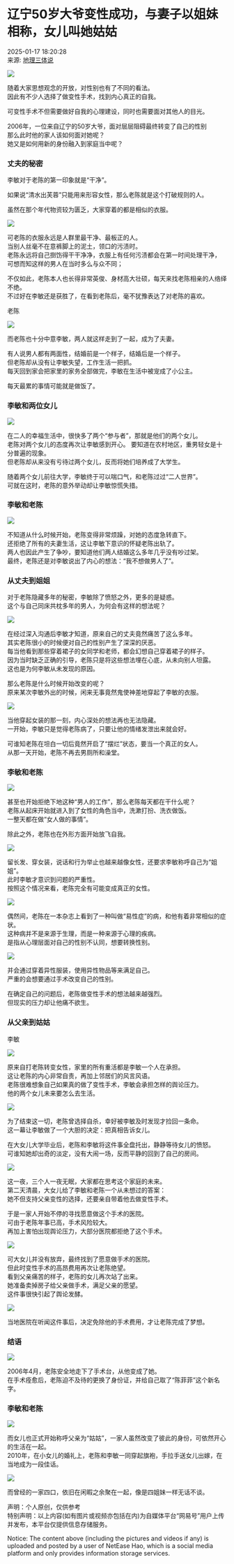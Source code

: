 # 辽宁50岁大爷变性成功，与妻子以姐妹相称，女儿叫她姑姑

2025-01-17 18:20:28  
来源: [地理三体说](https://www.163.com/dy/media/T1676972448858.html)

![](https://static.ws.126.net/163/f2e/dy_media/dy_media/static/images/ipLocation.f6d00eb.svg)

随着大家思想观念的开放，对性别也有了不同的看法。  
因此有不少人选择了做变性手术，找到内心真正的自我。  

可变性手术不但需要做好自我的心理建设，同时也需要面对其他人的目光。   

2006年，一位来自辽宁的50岁大爷，面对层层阻碍最终转变了自己的性别  
那么此时他的家人该如何面对她呢？  
她又是如何用新的身份融入到家庭当中呢？  

### 丈夫的秘密

李敏对于老陈的第一印象就是“干净”。  

如果说“清水出芙蓉”只能用来形容女性，那么老陈就是这个打破规则的人。  

虽然在那个年代物资较为匮乏，大家穿着的都是相似的衣服。  

![](https://nimg.ws.126.net/?url=http%3A%2F%2Fdingyue.ws.126.net%2F2025%2F0117%2F10ad13ecj00sq8a0u002ud000xc00y8m.jpg&thumbnail=660x2147483647&quality=80&type=jpg)

可老陈的衣服永远是人群里最干净、最板正的人。  
当别人丝毫不在意裤脚上的泥土，领口的污渍时。  
老陈永远将自己捯饬得干干净净，衣服上有任何污渍都会在第一时间处理干净，  
可想而知这样的男人在当时多么与众不同；  

不仅如此，老陈本人也长得非常英俊、身材高大壮硕，每天来找老陈相亲的人络绎不绝。  
不过好在李敏还是获胜了，在看到老陈后，毫不犹豫表达了对老陈的喜欢。  

老陈

![](https://nimg.ws.126.net/?url=http%3A%2F%2Fdingyue.ws.126.net%2F2025%2F0117%2F7a60e1cej00sq8a0u001md000zk00pgm.jpg&thumbnail=660x2147483647&quality=80&type=jpg)

而老陈也十分中意李敏，两人就这样走到了一起，成为了夫妻。  

有人说男人都有两面性，结婚前是一个样子，结婚后是一个样子。  
但老陈却从没有让李敏失望，工作生活一把抓。  
每天回到家会把家里的家务全部做完，李敏在生活中被宠成了小公主。  

每天最累的事情可能就是做饭了。

### 李敏和两位女儿

![](https://nimg.ws.126.net/?url=http%3A%2F%2Fdingyue.ws.126.net%2F2025%2F0117%2F7c51fd14j00sq8a0u001id000xc00mcm.jpg&thumbnail=660x2147483647&quality=80&type=jpg)

在二人的幸福生活中，很快多了两个“参与者”，那就是他们的两个女儿。  
老陈对两个女儿的态度再次让李敏感到开心。
要知道在农村地区，重男轻女是十分普遍的现象。  
但老陈却从来没有亏待过两个女儿，反而将她们培养成了大学生。  

随着两个女儿前往大学，李敏终于可以喘口气，和老陈过过“二人世界”。  
可就在这时，老陈的意外举动却让李敏惊慌失措。

### 李敏和老陈

![](https://nimg.ws.126.net/?url=http%3A%2F%2Fdingyue.ws.126.net%2F2025%2F0117%2F64e9f19aj00sq8a0w00opd000xc00m8m.jpg&thumbnail=660x2147483647&quality=80&type=jpg)

不知道从什么时候开始，老陈变得非常烦躁，对她的态度急转直下。  
还拒绝了所有的夫妻生活，这让李敏下意识的怀疑老陈出轨了。  
两人也因此产生了争吵，要知道他们两人结婚这么多年几乎没有吵过架。  
最终，老陈还是对李敏说出了内心的想法：“我不想做男人了”。

### 从丈夫到姐姐

对于老陈隐藏多年的秘密，李敏除了愤怒之外，更多的是疑惑。  
这个与自己同床共枕多年的男人，为何会有这样的想法呢？  

![](https://nimg.ws.126.net/?url=http%3A%2F%2Fdingyue.ws.126.net%2F2025%2F0117%2F93377bd7j00sq8a0w00xgd0011c00owm.jpg&thumbnail=660x2147483647&quality=80&type=jpg)

在经过深入沟通后李敏才知道，原来自己的丈夫竟然痛苦了这么多年。  
其实老陈很小的时候便对自己的性别产生了深深的厌恶。  
每当他看到那些穿着裙子的女同学和老师，都会幻想自己穿着裙子的样子。  
因为当时缺乏正确的引导，老陈只是将这些想法埋在心底，从未向别人坦露。  
这也是为何李敏从未发现的原因。  

那么老陈是什么时候开始改变的呢？  
原来某次李敏外出的时候，闲来无事竟然鬼使神差地穿起了李敏的衣服。  

![](https://nimg.ws.126.net/?url=http%3A%2F%2Fdingyue.ws.126.net%2F2025%2F0117%2F269ea289j00sq8a0w00u9d000xc00m8m.jpg&thumbnail=660x2147483647&quality=80&type=jpg)

当他穿起女装的那一刻，内心深处的想法再也无法隐藏。  
一开始，李敏只是觉得老陈病了，只要让他的情绪发泄出来就会好。  

可谁知老陈在坦白一切后竟然开启了“摆烂”状态，要当一个真正的女人。  
从那一天开始，老陈不再去男厕所和澡堂。

### 李敏和老陈

![](https://nimg.ws.126.net/?url=http%3A%2F%2Fdingyue.ws.126.net%2F2025%2F0117%2F526d65a7j00sq8a0w00xfd000x600m4m.jpg&thumbnail=660x2147483647&quality=80&type=jpg)

甚至也开始拒绝下地这种“男人的工作”，那么老陈每天都在干什么呢？  
老陈从起床开始就进入到了女性的角色当中，洗漱打扮、洗衣做饭。  
一整天都在做“女人做的事情”。  

除此之外，老陈也在外形方面开始放飞自我。  

![](https://nimg.ws.126.net/?url=http%3A%2F%2Fdingyue.ws.126.net%2F2025%2F0117%2F6774c704j00sq8a0u001zd0011c00zqm.jpg&thumbnail=660x2147483647&quality=80&type=jpg)

留长发、穿女装，说话和行为举止也越来越像女性，还要求李敏称呼自己为“姐姐”。  
此时李敏才意识到问题的严重性。  
按照这个情况来看，老陈完全有可能变成真正的女性。  

![](https://nimg.ws.126.net/?url=http%3A%2F%2Fdingyue.ws.126.net%2F2025%2F0117%2Fcff89a7cj00sq8a0u001gd000zk00nem.jpg&thumbnail=660x2147483647&quality=80&type=jpg)

偶然间，老陈在一本杂志上看到了一种叫做“易性症”的病，和他有着非常相似的症状。  
这种病并不是来源于生理，而是一种来源于心理的疾病。  
是指从心理层面对自己的性别不认同，想要转换性别。  

![](https://nimg.ws.126.net/?url=http%3A%2F%2Fdingyue.ws.126.net%2F2025%2F0117%2F94b2999bj00sq8a0u001bd0011c00oim.jpg&thumbnail=660x2147483647&quality=80&type=jpg)

并会通过穿着异性服装，使用异性物品等来满足自己。  
严重的会想要通过手术改变自己的性别。  

在确定自己的问题后，老陈做变性手术的想法越来越强烈。  
但现实的压力却让他痛不欲生。  

### 从父亲到姑姑

李敏  

![](https://nimg.ws.126.net/?url=http%3A%2F%2Fdingyue.ws.126.net%2F2025%2F0117%2F03e7291bj00sq8a0u002.ed000zk00sym.jpg&thumbnail=660x2147483647&quality=80&type=jpg)

原来自打老陈转变女性，家里的所有重活都是李敏一个人在承担。  
这让老陈的内心非常自责，再加上邻居们的风言风语。  
老陈很难想象自己如果真的做了变性手术，李敏会承担怎样的舆论压力。  
他的两个女儿未来要怎么去生活。  

![](https://nimg.ws.126.net/?url=http%3A%2F%2Fdingyue.ws.126.net%2F2025%2F0117%2Ff7e20e2ej00sq8a0u0026d0010i00wcm.jpg&thumbnail=660x2147483647&quality=80&type=jpg)

为了结束这一切，老陈曾选择自杀，幸好被李敏及时发现才捡回一条命。  
这一幕让李敏做了一个大胆的决定：把真相告诉女儿。  

在大女儿大学毕业后，老陈和李敏将这件事全盘托出，静静等待女儿的愤怒。  
可谁知她却出奇的淡定，没有大闹一场，反而平静的回到了自己的房间。  

![](https://nimg.ws.126.net/?url=http%3A%2F%2Fdingyue.ws.126.net%2F2025%2F0117%2F2c75c57ej00sq8a0u0026d0011m00p4m.jpg&thumbnail=660x2147483647&quality=80&type=jpg)

这一夜，三个人一夜无眠，大家都在思考这个家庭的未来。  
第二天清晨，大女儿给了李敏和老陈一个从未想过的答案：  
她不但支持父亲变性的选择，还要亲自带着他去做变性手术。  

于是一家人开始不停的寻找愿意做这个手术的医院。  
可由于老陈年事已高，手术风险较大。  
再加上害怕出现舆论压力，大部分医院都拒绝了这个手术。  

![](https://nimg.ws.126.net/?url=http%3A%2F%2Fdingyue.ws.126.net%2F2025%2F0117%2F25b3d91ej00sq8a0u002ud0011m00rsm.jpg&thumbnail=660x2147483647&quality=80&type=jpg)

可大女儿并没有放弃，最终找到了愿意做手术的医院。  
但此时变性手术的高昂费用再次让老陈绝望。  
看到父亲痛苦的样子，老陈的女儿再次站了出来。  
她准备卖掉房子给父亲做手术，满足父亲的愿望。  
这件事很快引起了舆论发酵。  

![](https://nimg.ws.126.net/?url=http%3A%2F%2Fdingyue.ws.126.net%2F2025%2F0117%2F15eaf2c0j00sq8a0u001qd000ms00f6m.jpg&thumbnail=660x2147483647&quality=80&type=jpg)

当地医院在听闻这件事后，决定免除他的手术费用，才让老陈完成了梦想。  

### 结语

![](https://nimg.ws.126.net/?url=http%3A%2F%2Fdingyue.ws.126.net%2F2025%2F0117%2Fefad4aa0j00sq8a0u002nd000xc00kgm.jpg&thumbnail=660x2147483647&quality=80&type=jpg)

2006年4月，老陈安全地走下了手术台，从他变成了她。  
在手术痊愈后，老陈迫不及待的更换了身份证，并给自己取了“陈菲菲”这个新名字。  

### 李敏和老陈

![](https://nimg.ws.126.net/?url=http%3A%2F%2Fdingyue.ws.126.net%2F2025%2F0117%2F82edb370j00sq8a0u002od000xc00plm.jpg&thumbnail=660x2147483647&quality=80&type=jpg)

而女儿也正式开始称呼父亲为“姑姑”，一家人虽然改变了彼此的身份，可依然开心的生活在一起。  
2010年，在小女儿的婚礼上，老陈和李敏一同穿起旗袍，手拉手送女儿出嫁，在当地成为一段佳话。  

![](https://nimg.ws.126.net/?url=http%3A%2F%2Fdingyue.ws.126.net%2F2025%2F0117%2F01138e52j00sq8a0u002zd000xc00mqm.jpg&thumbnail=660x2147483647&quality=80&type=jpg)

而曾经的一家四口，依旧在闲暇之余聚在一起，像是四姐妹一样无话不谈。

声明：个人原创，仅供参考  
特别声明：以上内容(如有图片或视频亦包括在内)为自媒体平台“网易号”用户上传并发布，本平台仅提供信息存储服务。

Notice: The content above (including the pictures and videos if any) is uploaded and posted by a user of NetEase Hao, which is a social media platform and only provides information storage services.
<!-- tcd_original_link https://www.163.com/dy/article/JM4GQD3J05561Y3Y.html -->
